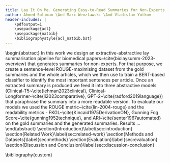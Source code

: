 ```yaml
---
title: Lay It On Me. Generating Easy-to-Read Summaries for Non-Experts
author: Ahmed Soliman \And Marc Wenzlawski \And Vladislav Yotkov
header-includes: |
    \pdfoutput=1
    \usepackage{acl}
    \usepackage{natbib}
    \bibliographystyle{acl_natbib.bst}
---
```

\begin{abstract}
    In this work we design an extractive-abstractive lay summarisation pipeline for biomedical papers~\cite{biolaysumm-2023-overview} that generates summaries for non-experts. 
    For that purpose, we create a sentence-level ROUGE-maximising dataset from the gold summaries and the whole articles, which we then use to train a BERT-based classifier to identify the most important sentences per article. 
    Once an extracted summary is produced we feed it into three abstractive models (Clinical-T5~\cite{lehman2023clinical}, Clinical-Longformer~\cite{li2023comparative}, GPT-2~\cite{radford2019language}) that paraphrase the summary into a more readable version. 
    To evaluate our models we used the ROUGE metric~\cite{lin-2004-rouge} and the readability metrics - FKGL~\cite{Kincaid1975DerivationON}, Gunning Fog Score~\cite{gunning1952technique}, and ARI~\cite{senter1967automated} on the gold summaries and the generated summaries. 
    Results ...    
\end{abstract}
\section{Introduction}\label{sec:introduction}
\section{Related Work}\label{sec:related-work}
\section{Methods and Datasets}\label{sec:methods}
\section{Evaluation}\label{sec:evaluation}
\section{Discussion and Conclusion}\label{sec:discussion-conclusion}

\bibliography{custom}
